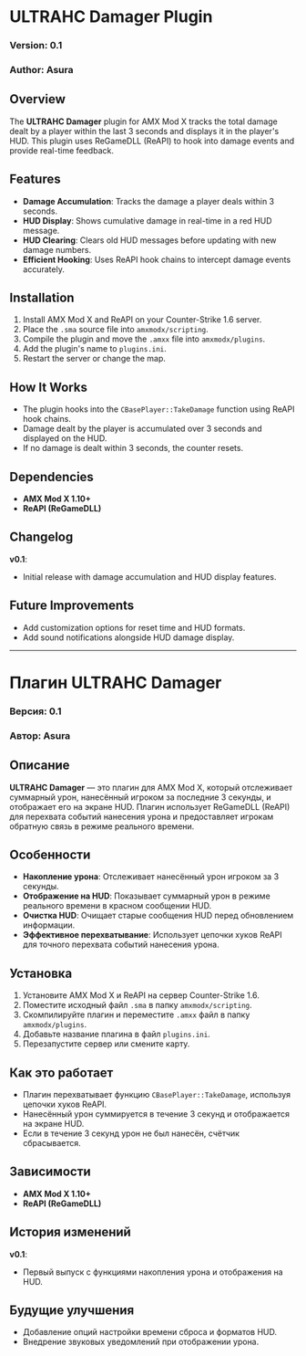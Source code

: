 
# ULTRAHC Damager Plugin

### Version: 0.1

### Author: Asura

## Overview

The **ULTRAHC Damager** plugin for AMX Mod X tracks the total damage dealt by a player within the last 3 seconds and displays it in the player's HUD. This plugin uses ReGameDLL (ReAPI) to hook into damage events and provide real-time feedback.

## Features

- **Damage Accumulation**: Tracks the damage a player deals within 3 seconds.
- **HUD Display**: Shows cumulative damage in real-time in a red HUD message.
- **HUD Clearing**: Clears old HUD messages before updating with new damage numbers.
- **Efficient Hooking**: Uses ReAPI hook chains to intercept damage events accurately.

## Installation

1. Install AMX Mod X and ReAPI on your Counter-Strike 1.6 server.
2. Place the `.sma` source file into `amxmodx/scripting`.
3. Compile the plugin and move the `.amxx` file into `amxmodx/plugins`.
4. Add the plugin's name to `plugins.ini`.
5. Restart the server or change the map.

## How It Works

- The plugin hooks into the `CBasePlayer::TakeDamage` function using ReAPI hook chains.
- Damage dealt by the player is accumulated over 3 seconds and displayed on the HUD.
- If no damage is dealt within 3 seconds, the counter resets.

## Dependencies

- **AMX Mod X 1.10+**
- **ReAPI (ReGameDLL)**

## Changelog

**v0.1**:
- Initial release with damage accumulation and HUD display features.

## Future Improvements

- Add customization options for reset time and HUD formats.
- Add sound notifications alongside HUD damage display.

---

# Плагин ULTRAHC Damager

### Версия: 0.1

### Автор: Asura

## Описание

**ULTRAHC Damager** — это плагин для AMX Mod X, который отслеживает суммарный урон, нанесённый игроком за последние 3 секунды, и отображает его на экране HUD. Плагин использует ReGameDLL (ReAPI) для перехвата событий нанесения урона и предоставляет игрокам обратную связь в режиме реального времени.

## Особенности

- **Накопление урона**: Отслеживает нанесённый урон игроком за 3 секунды.
- **Отображение на HUD**: Показывает суммарный урон в режиме реального времени в красном сообщении HUD.
- **Очистка HUD**: Очищает старые сообщения HUD перед обновлением информации.
- **Эффективное перехватывание**: Использует цепочки хуков ReAPI для точного перехвата событий нанесения урона.

## Установка

1. Установите AMX Mod X и ReAPI на сервер Counter-Strike 1.6.
2. Поместите исходный файл `.sma` в папку `amxmodx/scripting`.
3. Скомпилируйте плагин и переместите `.amxx` файл в папку `amxmodx/plugins`.
4. Добавьте название плагина в файл `plugins.ini`.
5. Перезапустите сервер или смените карту.

## Как это работает

- Плагин перехватывает функцию `CBasePlayer::TakeDamage`, используя цепочки хуков ReAPI.
- Нанесённый урон суммируется в течение 3 секунд и отображается на экране HUD.
- Если в течение 3 секунд урон не был нанесён, счётчик сбрасывается.

## Зависимости

- **AMX Mod X 1.10+**
- **ReAPI (ReGameDLL)**

## История изменений

**v0.1**:
- Первый выпуск с функциями накопления урона и отображения на HUD.

## Будущие улучшения

- Добавление опций настройки времени сброса и форматов HUD.
- Внедрение звуковых уведомлений при отображении урона.

